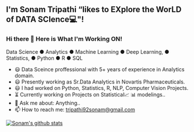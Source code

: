 ## I'm Sonam Tripathi “likes to EXplore the WorLD of DATA SCIence💻"!  

### Hi there 👋  Here is What I'm Working ON!
Data Science ● Analytics ● Machine Learning ● Deep Learning, ● Statistics, ● Python ● R ● SQL

- 😃 Data Sceince proffessional with 5+ years of experience in Analytics domain.
- 😃 Presently working as Sr.Data Analytics in Novartis Pharmaceuticals.
- 😃 I had worked on Python, Statistics, R, NLP, Computer Vision Projects. 
- ⏳ Currently working on Projects on Statistical📈 📊 modelings..
- 💬 Ask me about: Anything..
- 📫 How to reach me: tripathi92sonam@gmail.com

[![Sonam's github stats](https://github-readme-stats.vercel.app/api?username=sonamtripathi)](https://github.com/sonamtripathi/github-readme-stats)
